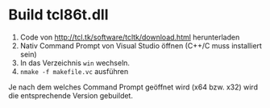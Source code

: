 ﻿# Build tcl86t.dll

1. Code von http://tcl.tk/software/tcltk/download.html herunterladen
2. Nativ Command Prompt von Visual Studio öffnen (C++/C muss installiert sein)
3. In das Verzeichnis `win` wechseln.
4. `nmake -f makefile.vc` ausführen

Je nach dem welches Command Prompt geöffnet wird (x64 bzw. x32) wird die entsprechende Version gebuildet.

